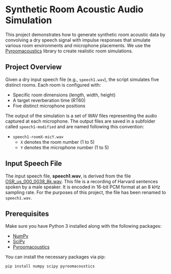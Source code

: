 # Synthetic Room Acoustic Audio Simulation

This project demonstrates how to generate synthetic room acoustic data by convolving a dry speech signal with impulse responses that simulate various room environments and microphone placements. We use the [Pyroomacoustics](https://pyroomacoustics.readthedocs.io/en/pypi-release/pyroomacoustics.room.html) library to create realistic room simulations.

## Project Overview

Given a dry input speech file (e.g., `speech1.wav`), the script simulates five distinct rooms. Each room is configured with:

- Specific room dimensions (length, width, height)
- A target reverberation time (RT60)
- Five distinct microphone positions

The output of the simulation is a set of WAV files representing the audio captured at each microphone. The output files are saved in a subfolder called `speech1-modified` and are named following this convention:

- `speech1-roomX-micY.wav`
  - `X` denotes the room number (1 to 5)
  - `Y` denotes the microphone number (1 to 5)

## Input Speech File

The input speech file, **speech1.wav**, is derived from the file [OSR_us_000_0038_8k.wav](https://www.voiptroubleshooter.com/open_speech/american.html). This file is a recording of Harvard sentences spoken by a male speaker. It is encoded in 16-bit PCM format at an 8 kHz sampling rate. For the purposes of this project, the file has been renamed to `speech1.wav`.

## Prerequisites

Make sure you have Python 3 installed along with the following packages:

- [NumPy](https://numpy.org/)
- [SciPy](https://scipy.org/)
- [Pyroomacoustics](https://github.com/LCAV/pyroomacoustics)

You can install the necessary packages via pip:

```bash
pip install numpy scipy pyroomacoustics
```
